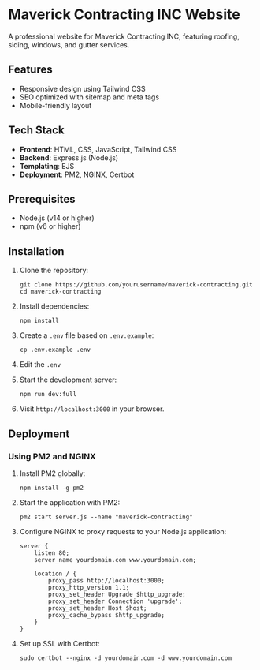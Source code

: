 # Maverick Contracting INC Website

A professional website for Maverick Contracting INC, featuring roofing, siding, windows, and gutter services.

## Features

- Responsive design using Tailwind CSS
- SEO optimized with sitemap and meta tags
- Mobile-friendly layout

## Tech Stack

- **Frontend**: HTML, CSS, JavaScript, Tailwind CSS
- **Backend**: Express.js (Node.js)
- **Templating**: EJS
- **Deployment**: PM2, NGINX, Certbot

## Prerequisites

- Node.js (v14 or higher)
- npm (v6 or higher)

## Installation

1. Clone the repository:

   ```
   git clone https://github.com/yourusername/maverick-contracting.git
   cd maverick-contracting
   ```

2. Install dependencies:

   ```
   npm install
   ```

3. Create a `.env` file based on `.env.example`:

   ```
   cp .env.example .env
   ```

4. Edit the `.env`

5. Start the development server:

   ```
   npm run dev:full
   ```

6. Visit `http://localhost:3000` in your browser.

## Deployment

### Using PM2 and NGINX

1. Install PM2 globally:

   ```
   npm install -g pm2
   ```

2. Start the application with PM2:

   ```
   pm2 start server.js --name "maverick-contracting"
   ```

3. Configure NGINX to proxy requests to your Node.js application:

   ```nginx
   server {
       listen 80;
       server_name yourdomain.com www.yourdomain.com;

       location / {
           proxy_pass http://localhost:3000;
           proxy_http_version 1.1;
           proxy_set_header Upgrade $http_upgrade;
           proxy_set_header Connection 'upgrade';
           proxy_set_header Host $host;
           proxy_cache_bypass $http_upgrade;
       }
   }
   ```

4. Set up SSL with Certbot:
   ```
   sudo certbot --nginx -d yourdomain.com -d www.yourdomain.com
   ```
